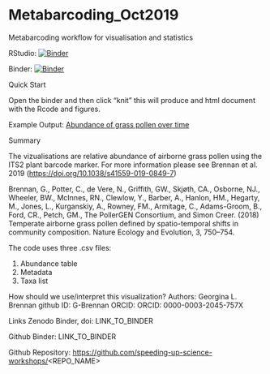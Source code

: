 # Metabarcoding_Oct2019
Metabarcoding workflow for visualisation and statistics

RStudio: [![Binder](http://mybinder.org/badge_logo.svg)](http://mybinder.org/v2/gh/G-Brennan/Metabarcoding_group_UCDavis/master?urlpath=rstudio)

Binder: [![Binder](http://mybinder.org/badge_logo.svg)](https://mybinder.org/v2/gh/G-Brennan/Metabarcoding_Oct2019.git/master)


Quick Start

Open the binder and then click “knit” this will produce and html document with the Rcode and figures.

Example Output: [Abundance of grass pollen over time](Abundance_of_grass_pollen_over_time.png)

Summary

The vizualisations are relative abundance of airborne grass pollen using the ITS2 plant barcode marker. For more information please see Brennan et al. 2019 (https://doi.org/10.1038/s41559-019-0849-7)

Brennan, G., Potter, C., de Vere, N.,  Griffith, GW., Skjøth, CA., Osborne, NJ., Wheeler, BW., McInnes, RN., Clewlow, Y., Barber, A., Hanlon, HM.,  Hegarty, M., Jones, L.,  Kurganskiy, A., Rowney, FM., Armitage, C., Adams-Groom, B., Ford, CR., Petch, GM., The PollerGEN Consortium, and Simon Creer. (2018) Temperate airborne grass pollen defined by spatio-temporal shifts in community composition. Nature Ecology and Evolution, 3, 750–754.

The code uses three .csv files:
1) Abundance table
2) Metadata
3) Taxa list

How should we use/interpret this visualization?
Authors: Georgina L. Brennan 
github ID: G-Brennan
ORCID: ORCID: 0000-0003-2045-757X


Links
Zenodo Binder, doi: LINK_TO_BINDER

Github Binder: LINK_TO_BINDER

Github Repository: https://github.com/speeding-up-science-workshops/<REPO_NAME>
